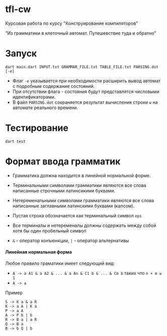 # tfl-cw
Курсовая работа по курсу "Конструирование компиляторов"

"Из грамматики в клеточный автомат. Путешевствие туда и обратно"


# Запуск 
```
dart main.dart INPUT.txt GRAMMAR_FILE.txt TABLE_FILE.txt PARSING.dot [-e]
```
- Флаг ```-e``` указывается при необходимости расширить вывод автомат с подробным содержание состояний. <br/>
- При отсутствии флага - состояния будут представлятся числовыми идентификаторами.<br/>
- В файл ```PARSING.dot``` сохраняется результат вычисления строки ```w``` на автомате реального времени. 
# Тестирование 
```
dart test
```

# Формат ввода грамматик

- Грамматика должна находится в линейной нормальной форме.

- Терминальными символами грамматики являются все слова написанные строчными латинсикими буквами.

- Нетеременальными символами грамматики являются все слова написанные заглавными латинскими буквами (капсом).

- Пустая строка обозначается как терминальный символ ```eps```

- Все терминалы и нетеременалы должны содержать между собой хотя бы один пробельный символ

- ```&``` - оператор конъюнкции, ```|``` - оператор альтернативы

#### Линейная нормальная форма 
Любое правило граматики имеет следующий вид: </br>
- ```A -> a A1 & a A2 & ... & a An & C1 b & ... & Cm b``` таких что ```n + m ≥ 1```</br>
- ```A -> a```

Пример 
```
S -> K a & a R 
K -> a A | K a 
P -> a A 
A -> P b | b
R -> B a | a R 
Q -> B a 
B -> b Q | b 
```
